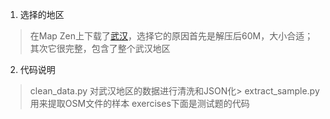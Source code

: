 1. 选择的地区
> 在Map Zen上下载了[武汉](https://s3.amazonaws.com/metro-extracts.mapzen.com/wuhan_china.osm.bz2)，选择它的原因首先是解压后60M，大小合适；其次它很完整，包含了整个武汉地区

2. 代码说明
> clean_data.py 对武汉地区的数据进行清洗和JSON化> 
> extract_sample.py 用来提取OSM文件的样本
> exercises下面是测试题的代码



